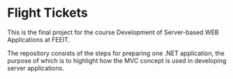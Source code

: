 # Flight Tickets

This is the final project for the course Development of Server-based WEB Applications at FEEIT. 

The repository consists of the steps for preparing one .NET application, the purpose of which is to highlight how the MVC concept is used in developing server applications. 
